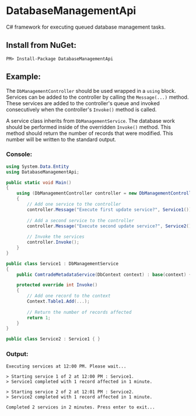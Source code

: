 # DatabaseManagementApi
C# framework for executing queued database management tasks.
## Install from NuGet:
```
PM> Install-Package DatabaseManagementApi
```
## Example:
The ```DbManagementController``` should be used wrapped in a ```using``` block. Services can be added to the controller by calling the ```Message(...)``` method. These services are added to the controller's queue and invoked consecutively when the controller's ```Invoke()``` method is called.

A service class inherits from ```DbManagementService```. The database work should be performed inside of the overridden ```Invoke()``` method. This method should return the number of records that were modified. This number will be written to the standard output.
### Console:
```C#
using System.Data.Entity
using DatabaseManagementApi;

public static void Main()
{
    using (DbManagementController controller = new DbManagementController(new DbContext()))
    {
        // Add one service to the controller
        controller.Message("Execute first update service?", Service1());
        
        // Add a second service to the controller
        controller.Message("Execute second update service?", Service2());
        
        // Invoke the services
        controller.Invoke();
    }
}

public class Service1 : DbManagementService
{
    public ComtradeMetadataService(DbContext context) : base(context) { }

    protected override int Invoke()
    {
        // Add one record to the context     
        Context.Table1.Add(...);
        
        // Return the number of records affected
        return 1;
    }
}

public class Service2 : Service1 { }

```
### Output:
```
Executing services at 12:00 PM. Please wait...

> Starting service 1 of 2 at 12:00 PM : Service1.
> Service1 completed with 1 record affected in 1 minute.

> Starting service 2 of 2 at 12:01 PM : Service2.
> Service2 completed with 1 record affected in 1 minute.

Completed 2 services in 2 minutes. Press enter to exit...
```
